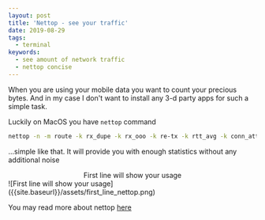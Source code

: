 ```yaml
---
layout: post
title: 'Nettop - see your traffic'
date: 2019-08-29
tags:
  - terminal
keywords:
  - see amount of network traffic
  - nettop concise
---
```


When you are using your mobile data you want to count your precious bytes.
And in my case I don't want to install any 3-d party apps for such a simple task.

Luckily on MacOS you have `nettop` command

```bash
nettop -n -m route -k rx_dupe -k rx_ooo -k re-tx -k rtt_avg -k conn_att -k conn_est
```

...simple like that. It will provide you with enough statistics without any additional noise

<center>First line will show your usage</center>
![First line will show your usage]({{site.baseurl}}/assets/first_line_nettop.png)

You may read more about nettop [here](http://osxdaily.com/2013/06/07/watch-network-traffic-mac-os-x-nettop/)

